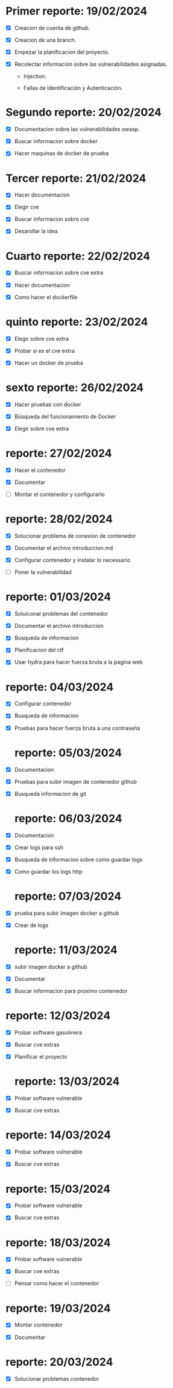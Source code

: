 
# Primer reporte: 19/02/2024

- [x] Creacion de cuenta de github.

- [x] Creacion de una branch.

- [x] Empezar la planificacion del proyecto.

- [x] Recolectar información sobre las vulnerabilidades asignadas. 

    - Injection.
    
    - Fallas de Identificación y Autenticación.
    
# Segundo reporte:  20/02/2024


- [x] Documentacion sobre las vulnerabilidades owasp.

- [x] Buscar informacion sobre docker

- [x] Hacer maquinas de docker de prueba

# Tercer reporte:  21/02/2024


- [x] Hacer documentacion

- [x] Elegir cve 

- [x] Buscar informacion sobre cve

- [x] Desarollar la idea

# Cuarto reporte:  22/02/2024


- [x] Buscar informacion sobre cve extra

- [x] Hacer documentacion

- [x] Como hacer el dockerfile

 # quinto reporte:  23/02/2024


- [x] Elegir sobre cve extra

- [x] Probar si es el cve extra

- [x] Hacer un docker de prueba

 # sexto reporte:  26/02/2024


- [x] Hacer pruebas con docker

- [x] Búsqueda del funcionamiento de Docker

- [x] Elegir sobre cve extra
      
 # reporte:  27/02/2024


- [x] Hacer el contenedor

- [x] Documentar
- [ ] Montar el contenedor y configurarlo

 # reporte:  28/02/2024


- [x] Solucionar problema de conexion de contenedor

- [x] Documentar el archivo introduccion.md
   
- [x]  Configurar contenedor y instalar lo necessario
      
- [ ]  Poner la vulnerabilidad

 # reporte:  01/03/2024


- [x] Soluiconar problemas del contenedor

- [x] Documentar el archivo introduccion
      
- [x] Busqueda de informacion
            
- [x] Planificacion del ctf
      
- [x] Usar hydra para hacer fuerza bruta a la pagina web

 # reporte:  04/03/2024


- [x] Configurar contenedor
      
- [x] Busqueda de informacion
            
- [x] Pruebas para hacer fuerza bruta a una contraseña
      
   
   # reporte:  05/03/2024


- [x] Documentacion
            
- [x] Pruebas para subir imagen de contenedor github
      
- [x] Busqueda informacion de git
      
   # reporte:  06/03/2024


- [x] Documentacion
            
- [x] Crear logs para ssh
      
- [x] Busqueda de informacion sobre como guardar logs

- [x] Como guardar los logs http
      
   
   # reporte:  07/03/2024


- [x] prueba para subir imagen docker a github
            
- [x] Crear de logs
   
  
   # reporte:  11/03/2024


- [x] subir imagen docker a github
            
- [x] Documentar
      
- [x] Buscar informacion para proximo contenedor

 # reporte:  12/03/2024


- [x] Probar software gasolinera
            
- [x] Buscar cve extras 
      
- [x] Planificar el proyecto
   
    # reporte:  13/03/2024


- [x] Probar software vulnerable 
            
- [x] Buscar cve extras 

      
# reporte:  14/03/2024


- [x] Probar software vulnerable 
            
- [x] Buscar cve extras
      
# reporte:  15/03/2024


- [x] Probar software vulnerable 
            
- [x] Buscar cve extras


# reporte:  18/03/2024


- [x] Probar software vulnerable 
            
- [x] Buscar cve extras
- [ ] Pensar como hacer el contenedor

# reporte:  19/03/2024


- [x] Montar contenedor
- [x] Documentar


 # reporte:  20/03/2024


- [x] Solucionar problemas contenedor
      
